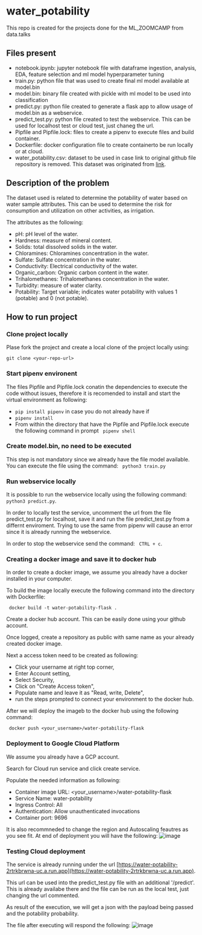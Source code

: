 # water_potability
This repo is created for the projects done for the ML_ZOOMCAMP from data.talks

## Files present
- notebook.ipynb: jupyter notebook file with dataframe ingestion, analysis, EDA, feature selection and ml model hyperparameter tuning
- train.py: python file that was used to create final ml model available at model.bin
- model.bin: binary file created with pickle with ml model to be used into classification
- predict.py: python file created to generate a flask app to allow usage of model.bin as a webservice.
- predict_test.py: python file created to test the webservice. This can be used for localhost test or cloud test, just chaneg the url.
- Pipfile and Pipfile.lock: files to create a pipenv to execute files and build container.
- Dockerfile: docker configuration file to create containerto be run locally or at cloud.
- water_potability.csv: dataset to be used in case link to original github file repository is removed. This dataset was originated from [link](https://github.com/MainakRepositor/Datasets/tree/master).
  
## Description of the problem
The dataset used is related to determine the potability of water based on water sample attributes. This can be used to determine the risk for consumption and utilization on other activities, as irrigation.

The attributes as the following:

- pH: pH level of the water.
- Hardness: measure of mineral content.
- Solids: total dissolved solids in the water.
- Chloramines: Chloramines concentration in the water.
- Sulfate: Sulfate concentration in the water.
- Conductivity: Electrical conductivity of the water.
- Organic_carbon: Organic carbon content in the water.
- Trihalomethanes: Trihalomethanes concentration in the water.
- Turbidity: measure of water clarity.
- Potability: Target variable; indicates water potability with values 1 (potable) and 0 (not potable).

## How to run project

### Clone project locally
Plase fork the project and create a local clone of the project locally using:

``` git clone <your-repo-url> ``` 

### Start pipenv environent

The files Pipfile and Pipfile.lock conatin the dependencies to execute the code without issues, therefore it is recomended to install and start the virtual environment as following:

- ``` pip install pipenv ``` in case you do not already have if
- ``` pipenv install ```
- From within the directory that have the Pipfile and Pipfile.lock execute the following command in prompt ``` pipenv shell```

### Create model.bin, no need to be executed

This step is not mandatory since we already have the file model available. You can execute the file using the command:
``` python3 train.py```

### Run webservice locally 

It is possible to run the webservice locally using the following command: ``` python3 predict.py```.

In order to locally test the service, uncomment the url from the file predict_test.py for localhost, save it and run the file predict_test.py from a differnt enviroment. Trying to use the same from pipenv will cause an error since it is already running the webservice.

In order to stop the webservice send the command: ``` CTRL + c```.

### Creating a docker image and save it to docker hub

In order to create a docker image, we assume you already have a docker installed in your computer.

To build the image locally execute the following command into the directory with Dockerfile:

``` docker build -t water-potability-flask .```

Create a docker hub account. This can be easily done using your github account. 

Once logged, create a repository as public with same name as your already created docker image. 

Next a access token need to be created as following:

- Click your username at right top corner,
- Enter Account setting,
- Select Security,
- Click on "Create Access token",
- Populate name and leave it as "Read, write, Delete",
- run the steps prompted to connect your environment to the docker hub.

After we will deploy the imageb to the docker hub using the following command:

``` docker push <your_username>/water-potability-flask```

### Deployment to Google Cloud Platform

We assume you already have a GCP account. 

Search for Cloud run service and click create service.

Populate the needed information as following: 

- Container image URL: <your_username>/water-potability-flask
- Service Name: water-potability
- Ingress Control: All
- Authentication: Allow unauthenticated invocations
- Container port: 9696

It is also recommneded to change the region and Autoscaling feautres as you see fit.
At end of deployment you will have the following:
![image](https://github.com/Nireplag/water_potability/assets/70478646/2abdb2ab-a700-406c-a2bc-8027918236a0)

### Testing Cloud deployment

The service is already running under the url [https://water-potability-2rtrkbrwna-uc.a.run.app](https://water-potability-2rtrkbrwna-uc.a.run.app).

This url can be used into the predict_test.py file with an additional '/predict'. This is already availabe there and the file can be run as the local test, just changing the url commented.

As result of the execution, we will get a json with the payload being passed and the potability probability.

The file after executing will respond the following:
![image](https://github.com/Nireplag/water_potability/assets/70478646/8a7779e9-335e-46f0-b0b0-371caa3f9c67)



